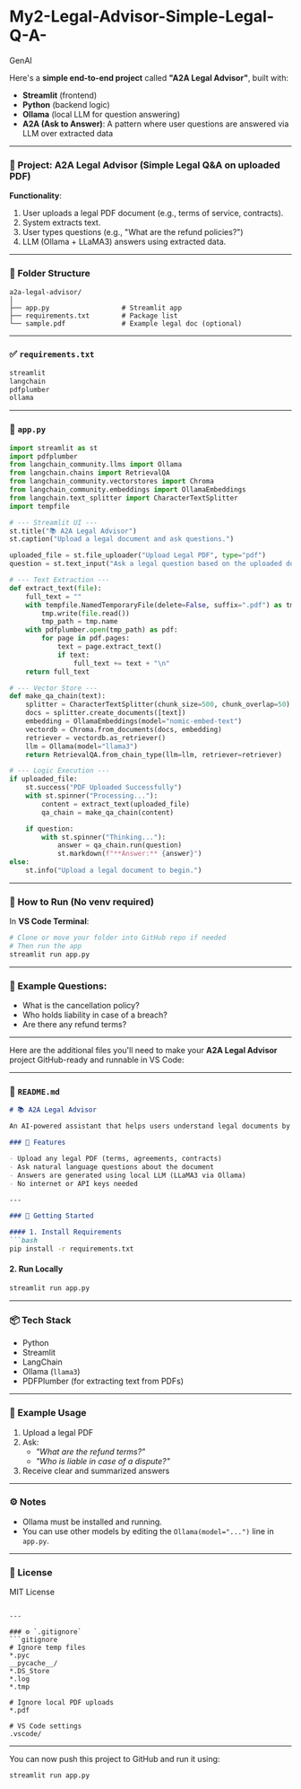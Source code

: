 # My2-Legal-Advisor-Simple-Legal-Q-A-
GenAI

Here's a **simple end-to-end project** called **"A2A Legal Advisor"**, built with:

- **Streamlit** (frontend)
- **Python** (backend logic)
- **Ollama** (local LLM for question answering)
- **A2A (Ask to Answer)**: A pattern where user questions are answered via LLM over extracted data

---

### 🔹 Project: A2A Legal Advisor (Simple Legal Q&A on uploaded PDF)

**Functionality**:
1. User uploads a legal PDF document (e.g., terms of service, contracts).
2. System extracts text.
3. User types questions (e.g., "What are the refund policies?")
4. LLM (Ollama + LLaMA3) answers using extracted data.

---

### 📁 Folder Structure
```
a2a-legal-advisor/
│
├── app.py                  # Streamlit app
├── requirements.txt        # Package list
└── sample.pdf              # Example legal doc (optional)
```

---

### ✅ `requirements.txt`
```txt
streamlit
langchain
pdfplumber
ollama
```

---

### 🧠 `app.py`
```python
import streamlit as st
import pdfplumber
from langchain_community.llms import Ollama
from langchain.chains import RetrievalQA
from langchain_community.vectorstores import Chroma
from langchain_community.embeddings import OllamaEmbeddings
from langchain.text_splitter import CharacterTextSplitter
import tempfile

# --- Streamlit UI ---
st.title("📚 A2A Legal Advisor")
st.caption("Upload a legal document and ask questions.")

uploaded_file = st.file_uploader("Upload Legal PDF", type="pdf")
question = st.text_input("Ask a legal question based on the uploaded document:")

# --- Text Extraction ---
def extract_text(file):
    full_text = ""
    with tempfile.NamedTemporaryFile(delete=False, suffix=".pdf") as tmp:
        tmp.write(file.read())
        tmp_path = tmp.name
    with pdfplumber.open(tmp_path) as pdf:
        for page in pdf.pages:
            text = page.extract_text()
            if text:
                full_text += text + "\n"
    return full_text

# --- Vector Store ---
def make_qa_chain(text):
    splitter = CharacterTextSplitter(chunk_size=500, chunk_overlap=50)
    docs = splitter.create_documents([text])
    embedding = OllamaEmbeddings(model="nomic-embed-text")
    vectordb = Chroma.from_documents(docs, embedding)
    retriever = vectordb.as_retriever()
    llm = Ollama(model="llama3")
    return RetrievalQA.from_chain_type(llm=llm, retriever=retriever)

# --- Logic Execution ---
if uploaded_file:
    st.success("PDF Uploaded Successfully")
    with st.spinner("Processing..."):
        content = extract_text(uploaded_file)
        qa_chain = make_qa_chain(content)

    if question:
        with st.spinner("Thinking..."):
            answer = qa_chain.run(question)
            st.markdown(f"**Answer:** {answer}")
else:
    st.info("Upload a legal document to begin.")

```

---

### 🚀 How to Run (No venv required)

In **VS Code Terminal**:

```bash
# Clone or move your folder into GitHub repo if needed
# Then run the app
streamlit run app.py
```

---

### 🧾 Example Questions:
- What is the cancellation policy?
- Who holds liability in case of a breach?
- Are there any refund terms?

---
Here are the additional files you'll need to make your **A2A Legal Advisor** project GitHub-ready and runnable in VS Code:

---

### 📄 `README.md`
```markdown
# 📚 A2A Legal Advisor

An AI-powered assistant that helps users understand legal documents by answering questions using LLMs.

### 🧠 Features

- Upload any legal PDF (terms, agreements, contracts)
- Ask natural language questions about the document
- Answers are generated using local LLM (LLaMA3 via Ollama)
- No internet or API keys needed

---

### 🚀 Getting Started

#### 1. Install Requirements
```bash
pip install -r requirements.txt
```

#### 2. Run Locally
```bash
streamlit run app.py
```

---

### 📦 Tech Stack

- Python
- Streamlit
- LangChain
- Ollama (`llama3`)
- PDFPlumber (for extracting text from PDFs)

---

### 📝 Example Usage

1. Upload a legal PDF
2. Ask:
   - _"What are the refund terms?"_
   - _"Who is liable in case of a dispute?"_
3. Receive clear and summarized answers

---

### ⚙️ Notes

- Ollama must be installed and running.
- You can use other models by editing the `Ollama(model="...")` line in `app.py`.

---

### 📄 License

MIT License
```

---

### ⚙️ `.gitignore`
```gitignore
# Ignore temp files
*.pyc
__pycache__/
*.DS_Store
*.log
*.tmp

# Ignore local PDF uploads
*.pdf

# VS Code settings
.vscode/
```

---

You can now push this project to GitHub and run it using:

```bash
streamlit run app.py
```
